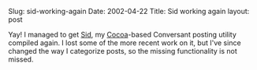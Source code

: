 Slug: sid-working-again
Date: 2002-04-22
Title: Sid working again
layout: post

Yay! I managed to get <a href="http://www.redmonk.net/software/Sid">Sid</a>, my <a href="http://developer.apple.com/cocoa/index.html">Cocoa</a>-based Conversant posting utility compiled again. I lost some of the more recent work on it, but I&#39;ve since changed the way I categorize posts, so the missing functionality is not missed.
